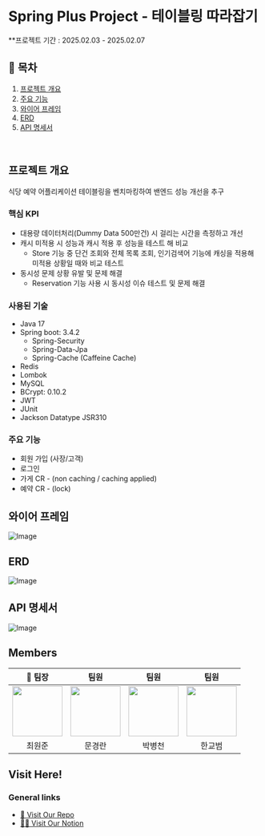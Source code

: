 # Spring Plus Project - 테이블링 따라잡기
   **프로젝트 기간 : 2025.02.03 - 2025.02.07
<br>

## 📄 목차   
1. [프로젝트 개요](#프로젝트-개요)
2. [주요 기능](#주요-기능)
3. [와이어 프레임](#와이어-프레임)
4. [ERD](#ERD)
5. [API 명세서](#API-명세서)
<br>   

## 프로젝트 개요 
식당 예약 어플리케이션 테이블링을 벤치마킹하여 밴엔드 성능 개선을 추구
### 핵심 KPI
* 대용량 데이터처리(Dummy Data 500만건) 시 걸리는 시간을 측정하고 개선
* 캐시 미적용 시 성능과 캐시 적용 후 성능을 테스트 해 비교
  - Store 기능 중 단건 조회와 전체 목록 조회, 인기검색어 기능에 캐싱을 적용해 미적용 상황일 때와 비교 테스트 
* 동시성 문제 상황 유발 및 문제 해결
  - Reservation 기능 사용 시 동시성 이슈 테스트 및 문제 해결 
 

### 사용된 기술
* Java 17
* Spring boot: 3.4.2
  * Spring-Security
  * Spring-Data-Jpa
  * Spring-Cache (Caffeine Cache)
* Redis
* Lombok
* MySQL
* BCrypt: 0.10.2
* JWT
* JUnit
* Jackson Datatype JSR310

### 주요 기능
- 회원 가입 (사장/고객)
- 로그인
- 가게 CR - (non caching / caching applied)
- 예약 CR - (lock)

## 와이어 프레임  
![Image](https://github.com/user-attachments/assets/52c914a2-40bf-487e-b6c7-8347d60b540f)

## ERD
![Image](https://github.com/user-attachments/assets/7264bf89-911d-4f25-a41f-320db1fa6707)

## API 명세서
![Image](https://github.com/user-attachments/assets/c7a79d2f-7896-4a9d-88cd-c386cc924d51)

   
## Members

<markdown-accessiblity-table data-catalyst=""><table align="center">
    <thead>
        <tr>
            <th>👑 팀장</th>
            <th>팀원</th>
            <th>팀원</th>
            <th>팀원</th>
        </tr>
    </thead>
    <tbody>
        <tr>
            <td align="center"><a href="https://github.com/Revengersy"><img src="https://github.com/user-attachments/assets/774a717d-f831-4bac-babd-fab0036be014" width="100px;" alt="" style="max-width: 100%;"></a></td>
            <td align="center"><a href="https://github.com/KyeongranMun"><img src="https://github.com/user-attachments/assets/998f392e-b8c4-4c90-8e6c-d0e0ce0fc467" width="100px;" alt="" style="max-width: 100%;"></a></td>
            <td align="center"><a href="https://github.com/bottle1000"><img src="https://github.com/user-attachments/assets/82715fcd-b769-43d4-9f01-00a5775f1ed9" width="100px;" alt="" style="max-width: 100%;"></a></td>
            <td align="center"><a href="https://github.com/TrainH"><img src="https://github.com/user-attachments/assets/3bf0d693-dacf-49a2-9764-9e7073ca1725" width="100px;" alt="" style="max-width: 100%;"></a></td>
        </tr>
        <tr>
            <td align="center">최원준</td>
            <td align="center">문경란</td>
            <td align="center">박병천</td>
            <td align="center">한교범</td>
        </tr>
    </tbody>
</table></markdown-accessiblity-table>

## Visit Here!   
### General links
- [🚗 Visit Our Repo](https://github.com/sipozizo/tabling)   
- [🙋‍♂️ Visit Our Notion](https://www.notion.so/teamsparta/13395675b31d47388ead2a64555faeba)
